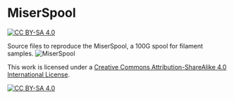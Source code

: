 # MiserSpool

[![CC BY-SA 4.0][cc-by-sa-shield]][cc-by-sa]

Source files to reproduce the MiserSpool, a 100G spool for filament samples.
![MiserSpool][miser-spool]

This work is licensed under a
[Creative Commons Attribution-ShareAlike 4.0 International License][cc-by-sa].

[![CC BY-SA 4.0][cc-by-sa-image]][cc-by-sa]

[miser-spool]: http://drive.google.com/uc?export=view&id=1IQNbfRymnT8aZUg0a2PtwNMDtT5zf6Vt
[cc-by-sa]: http://creativecommons.org/licenses/by-sa/4.0/
[cc-by-sa-image]: https://licensebuttons.net/l/by-sa/4.0/88x31.png
[cc-by-sa-shield]: https://img.shields.io/badge/License-CC%20BY--SA%204.0-lightgrey.svg
